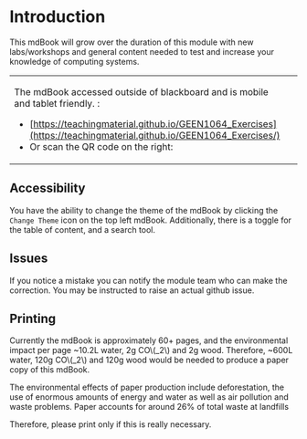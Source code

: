 # Introduction 

This mdBook will grow over the duration of this module with new labs/workshops and general content needed to test and increase your knowledge of computing systems. 

<table>
<tr>
<td>

The mdBook accessed outside of blackboard and is mobile and tablet friendly. :
- [https://teachingmaterial.github.io/GEEN1064_Exercises](https://teachingmaterial.github.io/GEEN1064_Exercises/)
- Or scan the QR code on the right:
</td>
<td>


<a rel='nofollow' href='https://www.qr-code-generator.com' border='0' style='cursor:default'><img src='https://chart.googleapis.com/chart?cht=qr&chl=https%3A%2F%2Fteachingmaterial.github.io%2FGEEN1064_Exercises%2F&chs=180x180&choe=UTF-8&chld=L|2' alt=''></a>
</td>
</tr>
</table>


## Accessibility

You have the ability to change the theme of the mdBook by clicking the `Change Theme` icon on the top left mdBook. Additionally, there is a toggle for the table of content, and a search tool. 

## Issues

If you notice a mistake you can notify the module team who can make the correction. You may be instructed to raise an actual github issue. 

## Printing

Currently the mdBook is approximately 60+ pages, and the environmental impact per page ~10.2L water, 2g CO\\(_2\\) and 2g wood. Therefore, ~600L water, 120g CO\\(_2\\) and 120g wood would be needed to produce a paper copy of this mdBook.

The environmental effects of paper production include deforestation, the use of enormous amounts of energy and water as well as air pollution and waste problems. Paper accounts for around 26% of total waste at landfills

Therefore, please print only if this is really necessary.